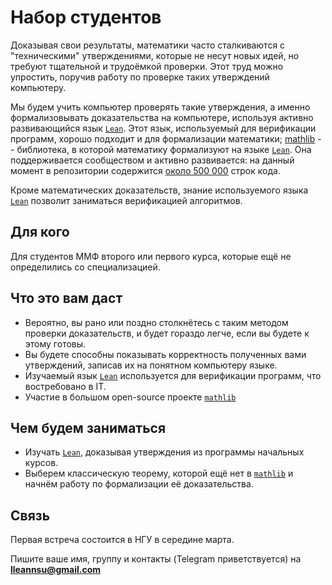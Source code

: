 # Набор студентов 

Доказывая свои результаты, математики часто сталкиваются с "техническими" утверждениями, которые не несут новых идей, но требуют тщательной и трудоёмкой проверки. Этот труд можно упростить, поручив работу по проверке таких утверждений компьютеру. 

Мы будем учить компьютер проверять такие утверждения, а именно формализовывать доказательства на компьютере, используя активно развивающийся язык [`Lean`](https://leanprover.github.io/). Этот язык, используемый для верификации программ, хорошо подходит и для формализации математики; [mathlib](https://github.com/leanprover-community/mathlib/tree/semisimple_prep) -- библиотека, в которой математику формализуют на языке [`Lean`](https://leanprover.github.io/). Она поддерживается сообществом и активно развивается: на данный момент в репозитории содержится [около 500 000](https://leanprover-community.github.io/mathlib_stats.html) строк кода. 

Кроме математических доказательств, знание используемого языка [`Lean`](https://leanprover.github.io/) позволит заниматься верификацией алгоритмов. 

## Для кого

Для студентов ММФ второго или первого курса, которые ещё не определились со специализацией. 

## Что это вам даст

- Вероятно, вы рано или поздно столкнётесь с таким методом проверки доказательств, и будет гораздо легче, если вы будете к этому готовы.
- Вы будете способны показывать корректность полученных вами утверждений, записав их на понятном компьютеру языке.
- Изучаемый язык [`Lean`](https://leanprover.github.io/) используется для верификации программ, что востребовано в IT.
- Участие в большом open-source проекте [`mathlib`](https://github.com/leanprover-community/mathlib/tree/semisimple_prep)


## Чем будем заниматься

- Изучать [`Lean`](https://leanprover.github.io/), доказывая утверждения из программы начальных курсов.
- Выберем классическую теорему, которой ещё нет в [`mathlib`](https://github.com/leanprover-community/mathlib/tree/semisimple_prep) и начнём работу по формализации её доказательства.

## Связь

Первая встреча состоится в НГУ в середине марта.

Пишите ваше имя, группу и контакты (Telegram приветствуется) на **lleannsu@gmail.com**


